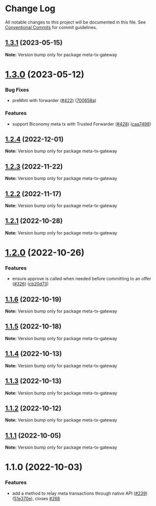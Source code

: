 # Change Log

All notable changes to this project will be documented in this file.
See [Conventional Commits](https://conventionalcommits.org) for commit guidelines.

## [1.3.1](https://github.com/bosonprotocol/core-components/compare/meta-tx-gateway@1.3.0...meta-tx-gateway@1.3.1) (2023-05-15)

**Note:** Version bump only for package meta-tx-gateway





# [1.3.0](https://github.com/bosonprotocol/core-components/compare/meta-tx-gateway@1.2.4...meta-tx-gateway@1.3.0) (2023-05-12)


### Bug Fixes

* preMint with forwarder ([#422](https://github.com/bosonprotocol/core-components/issues/422)) ([700658a](https://github.com/bosonprotocol/core-components/commit/700658a9590e311f1b270bc972b62687bba9590c))


### Features

* support Biconomy meta tx with Trusted Forwarder ([#428](https://github.com/bosonprotocol/core-components/issues/428)) ([caa7498](https://github.com/bosonprotocol/core-components/commit/caa74982f146c0973f24b7043496768c5f238d68))





## [1.2.4](https://github.com/bosonprotocol/core-components/compare/meta-tx-gateway@1.2.3...meta-tx-gateway@1.2.4) (2022-12-01)

**Note:** Version bump only for package meta-tx-gateway





## [1.2.3](https://github.com/bosonprotocol/core-components/compare/meta-tx-gateway@1.2.2...meta-tx-gateway@1.2.3) (2022-11-22)

**Note:** Version bump only for package meta-tx-gateway





## [1.2.2](https://github.com/bosonprotocol/core-components/compare/meta-tx-gateway@1.2.1...meta-tx-gateway@1.2.2) (2022-11-17)

**Note:** Version bump only for package meta-tx-gateway





## [1.2.1](https://github.com/bosonprotocol/core-components/compare/meta-tx-gateway@1.2.0...meta-tx-gateway@1.2.1) (2022-10-28)

**Note:** Version bump only for package meta-tx-gateway





# [1.2.0](https://github.com/bosonprotocol/core-components/compare/meta-tx-gateway@1.1.6...meta-tx-gateway@1.2.0) (2022-10-26)


### Features

* ensure approve is called when needed  before committing to an offer ([#326](https://github.com/bosonprotocol/core-components/issues/326)) ([cb20d73](https://github.com/bosonprotocol/core-components/commit/cb20d73a418a6c07aea325553a4646ed9ac925a9))





## [1.1.6](https://github.com/bosonprotocol/core-components/compare/meta-tx-gateway@1.1.5...meta-tx-gateway@1.1.6) (2022-10-19)

**Note:** Version bump only for package meta-tx-gateway





## [1.1.5](https://github.com/bosonprotocol/core-components/compare/meta-tx-gateway@1.1.4...meta-tx-gateway@1.1.5) (2022-10-18)

**Note:** Version bump only for package meta-tx-gateway





## [1.1.4](https://github.com/bosonprotocol/core-components/compare/meta-tx-gateway@1.1.3...meta-tx-gateway@1.1.4) (2022-10-13)

**Note:** Version bump only for package meta-tx-gateway





## [1.1.3](https://github.com/bosonprotocol/core-components/compare/meta-tx-gateway@1.1.2...meta-tx-gateway@1.1.3) (2022-10-13)

**Note:** Version bump only for package meta-tx-gateway





## [1.1.2](https://github.com/bosonprotocol/core-components/compare/meta-tx-gateway@1.1.1...meta-tx-gateway@1.1.2) (2022-10-12)

**Note:** Version bump only for package meta-tx-gateway





## [1.1.1](https://github.com/bosonprotocol/core-components/compare/meta-tx-gateway@1.1.0...meta-tx-gateway@1.1.1) (2022-10-05)

**Note:** Version bump only for package meta-tx-gateway





# 1.1.0 (2022-10-03)


### Features

* add a method to relay meta transactions through native API ([#239](https://github.com/bosonprotocol/core-components/issues/239)) ([51e370e](https://github.com/bosonprotocol/core-components/commit/51e370eaaa2466cf5c8f06116e705f6e01843d12)), closes [#268](https://github.com/bosonprotocol/core-components/issues/268)
